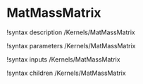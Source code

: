 # MatMassMatrix

!syntax description /Kernels/MatMassMatrix

!syntax parameters /Kernels/MatMassMatrix

!syntax inputs /Kernels/MatMassMatrix

!syntax children /Kernels/MatMassMatrix
